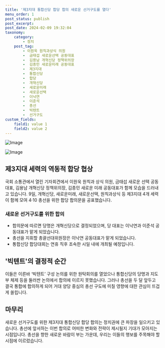 ```yaml
---
title: '제3지대 통합신당 합당 합의 새로운 선거구도를 열다'
menu_order: 1
post_status: publish
post_excerpt: 
post_date: 2024-02-09 19:32:04
taxonomy:
    category:
        - 정치
    post_tag:
        - 이원욱 원칙과상식 의원
        -  금태섭 새로운선택 공동대표
        -  김용남 개혁신당 정책위의장
        -  김종민 새로운미래 공동대표
        -  제3지대
        -  통합신당
        -  합당
        -  개혁신당
        -  새로운미래
        -  새로운선택
        -  이낙연
        -  이준석
        -  총선
        -  빅텐트
        -  선거구도
custom_fields:
    field1: value 1
    field2: value 2
---
```


![Image](https://imgnews.pstatic.net/image/020/2024/02/09/0003547451_001_20240209183001048.jpg?type=w647)

![Image](https://imgnews.pstatic.net/image/020/2024/02/09/0003547451_002_20240209183001157.jpg?type=w647)

## 제3지대 세력의 역동적 합당 협상
국회 소통관에서 열린 기자회견에서 이원욱 원칙과 상식 의원, 금태섭 새로운 선택 공동대표, 김용남 개혁신당 정책위의장, 김종민 새로운 미래 공동대표가 함께 모습을 드러내고 있습니다. 9일, 개혁신당, 새로운미래, 새로운선택, 원칙과상식 등 제3지대 4개 세력이 함께 모여 4·10 총선을 위한 합당 합의문을 공표했습니다. 
### 새로운 선거구도를 위한 합의
- 합의문에 따르면 당명은 개혁신당으로 결정되었으며, 당 대표는 이낙연과 이준석 공동대표가 맡게 되었습니다. 
- 총선을 지휘할 총괄선대위원장은 이낙연 공동대표가 맡게 되었습니다.
- 통합신당 합당대회는 연휴 직후 조속한 시일 내에 개최될 예정입니다.
## '빅텐트'의 결정적 순간
이들은 이른바 ‘빅텐트’ 구성 논의를 위한 원탁회의를 열었으나 통합신당의 당명과 지도부 체제 등을 둘러싼 논의에서 합의에 이르지 못했습니다. 그러나 총선을 두 달 앞두고 결국 통합에 합의하게 되어 거대 양당 중심의 총선 구도에 미칠 영향에 대한 관심이 뜨겁게 쏠립니다.
## 마무리
새로운 선거구도를 위한 제3지대 통합신당 합당 합의는 정치권에 큰 파장을 일으키고 있습니다. 총선에 앞서하는 이번 합의로 어떠한 변화와 전략이 제시될지 기대가 모아지는 시점입니다. 총선을 향한 새로운 바람이 부는 가운데, 우리는 이들의 행보를 주목해야 할 시점에 이르렀습니다.
